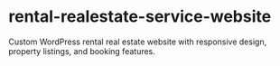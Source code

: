 # rental-realestate-service-website
Custom WordPress rental real estate website with responsive design, property listings, and booking features.
